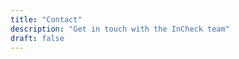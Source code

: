 ```yaml
---
title: "Contact"
description: "Get in touch with the InCheck team"
draft: false
---
```


<!--
Provide contact information and a form here so visitors can reach
InCheck for sales, support, or partnership inquiries.
-->
